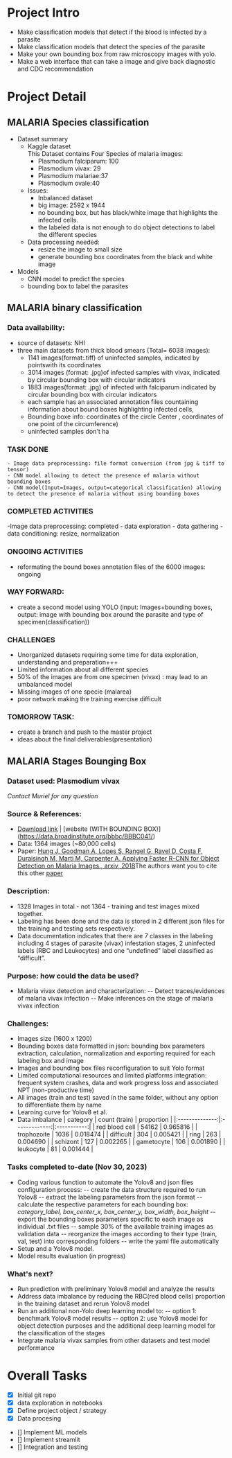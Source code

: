 # Project Intro
- Make classification models that detect if the blood is infected by a parasite
- Make classification models that detect the species of the parasite
- Make your own bounding box from raw microscopy images with yolo.
- Make a web interface that can take a image and give back diagnostic and CDC recommendation
# Project Detail
## MALARIA Species classification
- Dataset summary
  - Kaggle dataset <br/>
  This Dataset contains Four Species of malaria images:
    - Plasmodium falciparum: 100
    - Plasmodium vivax: 29
    - Plasmodium malariae:37
    - Plasmodium ovale:40
  - Issues:
    - Inbalanced dataset
    - big image: 2592 x 1944
    - no bounding box, but has black/white image that highlights the infected cells.
    - the labeled data is not enough to do object detections to label the different species
  - Data processing needed:
    - resize the image to small size
    - generate bounding box coordinates from the black and white image
- Models
  - CNN model to predict the species
  - bounding box to label the parasites

## MALARIA binary classification
### Data availability:
- source of datasets: NHI
- three main datasets from thick blood smears (Total= 6038 images):
    - 1141 images(format:.tiff) of uninfected samples, indicated by pointswith its coordinates
    - 3014 images (format: .jpg)of infected samples with vivax, indicated by circular bounding box with circular indicators
    - 1883 images(format: .jpg) of infected with falciparum indicated by circular bounding box with circular indicators
    - each sample has an associated annotation files countaining information about  bound boxes highlighting infected cells,
    - Bounding boxe info: coordinates of the circle Center , coordinates of one point of the circumference)
    - uninfected samples don't ha
### TASK DONE
    - Image data preprocessing: file format conversion (from jpg & tiff to tensor)
    - CNN model allowing to detect the presence of malaria without bounding boxes
    - CNN model(Input=Images, output=categorical classification) allowing to detect the presence of malaria without using bounding boxes
### COMPLETED ACTIVITIES
-Image data preprocessing: completed
    - data exploration
    - data gathering
    - data conditioning: resize, normalization


### ONGOING ACTIVITIES
- reformating the bound boxes annotation files of the 6000 images: ongoing

### WAY FORWARD:
- create a second model using YOLO (input: Images+bounding boxes, output: image with bounding box around the parasite and type of specimen(classification))

### CHALLENGES
- Unorganized datasets requiring some time for data exploration, understanding and preparation+++
- Limited information about all different species
- 50% of the images are from one specimen (vivax) : may lead to an umbalanced model
- Missing images of one specie (malarea)
- poor network making the training exercise difficult

### TOMORROW TASK:
- create a branch and push to the master project
- ideas about the final deliverables(presentation)

## MALARIA Stages Bounging Box
### Dataset used: Plasmodium vivax
*Contact Muriel for any question*

### Source & References:
  - [Download link](https://data.broadinstitute.org/bbbc/BBBC041/malaria.zip) | [website (WITH BOUNDING BOX)] (https://data.broadinstitute.org/bbbc/BBBC041/)
  - Data: 1364 images (~80,000 cells)
  - Paper: [Hung J, Goodman A, Lopes S, Rangel G, Ravel D, Costa F, Duraisingh M, Marti M, Carpenter A. Applying Faster R-CNN for Object Detection on Malaria Images., arxiv, 2018](https://arxiv.org/abs/1804.09548)The authors want you to cite this other [paper](https://www.nature.com/articles/nmeth.2083)


### Description:
  - 1328 Images in total - not 1364 - training and test images mixed together.
  - Labeling has been done and the data is stored in 2 different json files for the training and testing sets respectively.
  - Data documentation indicates that there are 7 classes in the labeling including 4 stages of parasite (vivax) infestation stages, 2 uninfected labels (RBC and Leukocytes) and one “undefined” label classified as “difficult”.


### Purpose: how could the data be used?
  - Malaria vivax detection and characterization:
    -- Detect traces/evidences of malaria vivax infection
    -- Make inferences on the stage of malaria vivax infection


### Challenges:
  - Images size (1600 x 1200)
  - Bounding boxes data formatted in json: bounding box parameters extraction, calculation, normalization and exporting required for each labeling box and image
  - Images and bounding box files reconfiguration to suit Yolo format
  - Limited computational resources and limited platforms integration: frequent system crashes, data and work progress loss and associated NPT (non-productive time)
  - All images (train and test) saved in the same folder, without any option to differentiate them by name
  - Learning curve for Yolov8 et al.
  - Data imbalance
      | category       | count (train) | proportion  |
      |:--------------:|:-------------:|:-----------:|
      | red blood cell | 54162         | 0.965816    |
      | trophozoite    | 1036          | 0.018474    |
      | difficult      | 304           | 0.005421    |
      | ring           | 263           | 0.004690    |
      | schizont       | 127           | 0.002265    |
      | gametocyte     | 106           | 0.001890    |
      | leukocyte      | 81            | 0.001444    |


### Tasks completed to-date (Nov 30, 2023)
  - Coding various function to automate the Yolov8 and json files configuration process:
    -- create the data structure required to run Yolov8
    -- extract the labeling parameters from the json format
    -- calculate the respective parameters for each bounding box: *category_label, box_center_x, box_center_y, box_width, box_height*
    -- export the bounding boxes parameters specific to each image as individual .txt files
    -- sample 30% of the available training images as validation data
    -- reorganize the images according to their type (train, val, test) into corresponding folders
    -- write the yaml file automatically
  - Setup and a Yolov8 model.
  - Model results evaluation (in progress)


### What's next?
  - Run prediction with preliminary Yolov8 model and analyze the results
  - Address data imbalance by reducing the RBC(red blood cells) proportion in the training dataset and rerun Yolov8 model
  - Run an additional non-Yolo deep learning model to:
    -- option 1: benchmark Yolov8 model results
    -- option 2: use Yolov8 model for object detection purposes and the additional deep learning model for the classification of the stages
  - Integrate malaria vivax samples from other datasets and test model performance

# Overall Tasks
  - [x] Initial git repo
  - [x] data exploration in notebooks
  - [x] Define project object / strategy
  - [x] Data procesing
  - [] Implement ML models
  - [] Implement streamlit
  - [] Integration and testing
